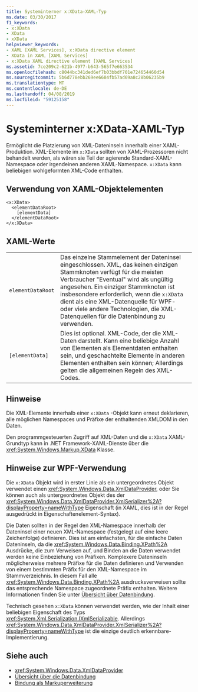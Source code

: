 ```yaml
---
title: Systeminterner x:XData-XAML-Typ
ms.date: 03/30/2017
f1_keywords:
- x:XData
- XData
- xXData
helpviewer_keywords:
- XAML [XAML Services], x:XData directive element
- XData in XAML [XAML Services]
- x:XData XAML directive element [XAML Services]
ms.assetid: 7ce209c2-621b-4977-b643-565f7e663534
ms.openlocfilehash: c8044bc341ded6ef7b03bbdf701e724654460d54
ms.sourcegitcommit: 5b6d778ebb269ee6684fb57ad69a8c28b06235b9
ms.translationtype: MT
ms.contentlocale: de-DE
ms.lasthandoff: 04/08/2019
ms.locfileid: "59125158"
---
```

# <a name="xxdata-intrinsic-xaml-type"></a>Systeminterner x:XData-XAML-Typ
Ermöglicht die Platzierung von XML-Dateninseln innerhalb einer XAML-Produktion. XML-Elemente im `x:XData` sollten von XAML-Prozessoren nicht behandelt werden, als wären sie Teil der agierende Standard-XAML-Namespace oder irgendeinen anderen XAML-Namespace. `x:XData` kann beliebigen wohlgeformten XML-Code enthalten.  
  
## <a name="xaml-object-element-usage"></a>Verwendung von XAML-Objektelementen  
  
```  
<x:XData>  
  <elementDataRoot>  
    [elementData]  
  </elementDataRoot>  
</x:XData>  
```  
  
## <a name="xaml-values"></a>XAML-Werte  
  
|||  
|-|-|  
|`elementDataRoot`|Das einzelne Stammelement der Dateninsel eingeschlossen. XML, das keinen einzigen Stammknoten verfügt für die meisten Verbraucher "Eventual" wird als ungültig angesehen. Ein einziger Stammknoten ist insbesondere erforderlich, wenn die `x:XData` dient als eine XML-Datenquelle für WPF- oder viele andere Technologien, die XML-Datenquellen für die Datenbindung zu verwenden.|  
|`[elementData]`|Dies ist optional. XML-Code, der die XML-Daten darstellt. Kann eine beliebige Anzahl von Elementen als Elementdaten enthalten sein, und geschachtelte Elemente in anderen Elementen enthalten sein können; Allerdings gelten die allgemeinen Regeln des XML-Codes.|  
  
## <a name="remarks"></a>Hinweise  
 Die XML-Elemente innerhalb einer `x:XData` -Objekt kann erneut deklarieren, alle möglichen Namespaces und Präfixe der enthaltenden XMLDOM in den Daten.  
  
 Den programmgesteuerten Zugriff auf XML-Daten und die `x:XData` XAML-Grundtyp kann in .NET Framework-XAML-Dienste über die <xref:System.Windows.Markup.XData> Klasse.  
  
## <a name="wpf-usage-notes"></a>Hinweise zur WPF-Verwendung  
 Die `x:XData` Objekt wird in erster Linie als ein untergeordnetes Objekt verwendet einen <xref:System.Windows.Data.XmlDataProvider>, oder Sie können auch als untergeordnetes Objekt des der <xref:System.Windows.Data.XmlDataProvider.XmlSerializer%2A?displayProperty=nameWithType> Eigenschaft (in XAML, dies ist in der Regel ausgedrückt in Eigenschaftenelement-Syntax).  
  
 Die Daten sollten in der Regel den XML-Namespace innerhalb der Dateninsel einer neuen XML-Namespace (festgelegt auf eine leere Zeichenfolge) definieren. Dies ist am einfachsten, für die einfache Daten Dateninseln, da die <xref:System.Windows.Data.Binding.XPath%2A> Ausdrücke, die zum Verweisen auf, und Binden an die Daten verwendet werden keine Einbeziehung von Präfixen. Komplexere Dateninseln möglicherweise mehrere Präfixe für die Daten definieren und Verwenden von einem bestimmten Präfix für den XML-Namespace im Stammverzeichnis. In diesem Fall alle <xref:System.Windows.Data.Binding.XPath%2A> ausdrucksverweisen sollte das entsprechende Namespace zugeordnete Präfix enthalten. Weitere Informationen finden Sie unter [Übersicht über Datenbindung](../wpf/data/data-binding-overview.md).  
  
 Technisch gesehen `x:XData` können verwendet werden, wie der Inhalt einer beliebigen Eigenschaft des Typs <xref:System.Xml.Serialization.IXmlSerializable>. Allerdings <xref:System.Windows.Data.XmlDataProvider.XmlSerializer%2A?displayProperty=nameWithType> ist die einzige deutlich erkennbare-Implementierung.  
  
## <a name="see-also"></a>Siehe auch

- <xref:System.Windows.Data.XmlDataProvider>
- [Übersicht über die Datenbindung](../wpf/data/data-binding-overview.md)
- [Bindung als Markuperweiterung](../wpf/advanced/binding-markup-extension.md)
